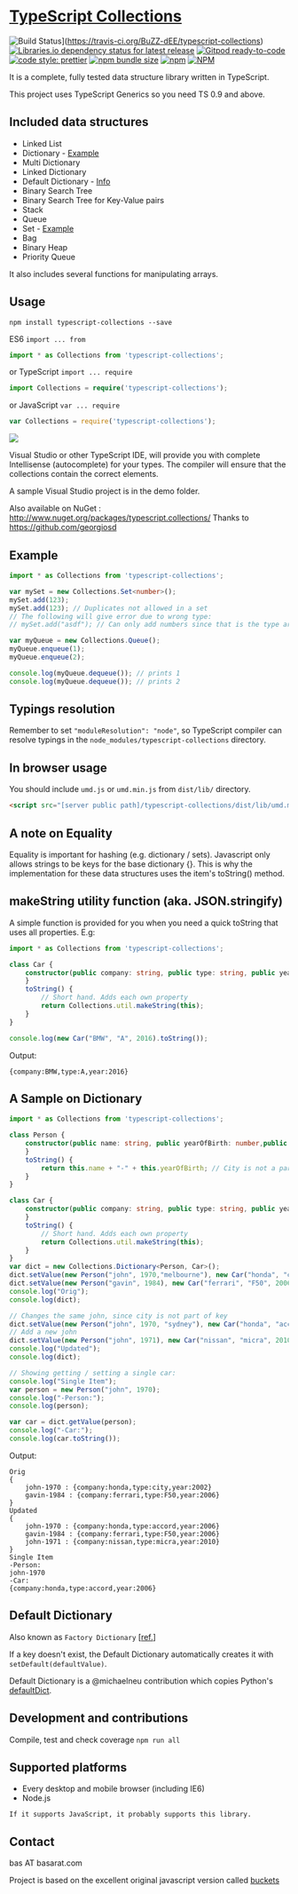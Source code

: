 [TypeScript Collections](https://github.com/typescript-collections/)
====================

![Build Status](https://travis-ci.org/BuZZ-dEE/typescript-collections.svg)](https://travis-ci.org/BuZZ-dEE/typescript-collections)
[![Libraries.io dependency status for latest release](https://img.shields.io/librariesio/release/npm/typescript-collections)](https://libraries.io/npm/typescript-collections)
[![Gitpod ready-to-code](https://img.shields.io/badge/Gitpod-ready--to--code-blue?logo=gitpod)](https://gitpod.io/#https://github.com/BuZZ-dEE/typescript-collections)
[![code style: prettier](https://img.shields.io/badge/code_style-prettier-ff69b4.svg?style=flat)](https://github.com/prettier/prettier)
[![npm bundle size](https://img.shields.io/bundlephobia/min/typescript-collections)](https://bundlephobia.com/result?p=typescript-collections)
[![npm](https://img.shields.io/npm/v/typescript-collections)](https://www.npmjs.com/package/typescript-collections)
[![NPM](https://img.shields.io/npm/l/typescript-collections)](https://github.com/BuZZ-dEE/typescript-collections/blob/master/LICENSE)

It is a complete, fully tested data structure library written in TypeScript.

This project uses TypeScript Generics so you need TS 0.9 and above.

Included data structures
---------------------

- Linked List
- Dictionary - [Example](#a-sample-on-dictionary)
- Multi Dictionary
- Linked Dictionary
- Default Dictionary - [Info](#default-dictionary)
- Binary Search Tree
- Binary Search Tree for Key-Value pairs
- Stack
- Queue
- Set - [Example](#example)
- Bag
- Binary Heap
- Priority Queue

It also includes several functions for manipulating arrays.

Usage
--------------------

`npm install typescript-collections --save`

ES6 `import ... from`

```typescript
import * as Collections from 'typescript-collections';
```

or TypeScript `import ... require`

```typescript
import Collections = require('typescript-collections');
```

or JavaScript `var ... require`

```js
var Collections = require('typescript-collections');
```

![](https://zippy.gfycat.com/SeriousPointlessCob.gif)

Visual Studio or other TypeScript IDE, will provide you with complete Intellisense (autocomplete) for your types.
The compiler will ensure that the collections contain the correct elements.

A sample Visual Studio project is in the demo folder.

Also available on NuGet : <http://www.nuget.org/packages/typescript.collections/>
Thanks to <https://github.com/georgiosd>

Example
--------------------

```typescript
import * as Collections from 'typescript-collections';

var mySet = new Collections.Set<number>();
mySet.add(123);
mySet.add(123); // Duplicates not allowed in a set
// The following will give error due to wrong type:
// mySet.add("asdf"); // Can only add numbers since that is the type argument.

var myQueue = new Collections.Queue();
myQueue.enqueue(1);
myQueue.enqueue(2);

console.log(myQueue.dequeue()); // prints 1
console.log(myQueue.dequeue()); // prints 2
```

Typings resolution
-------------------

Remember to set `"moduleResolution": "node"`, so TypeScript compiler can resolve typings in the `node_modules/typescript-collections` directory.

In browser usage
-------------------

You should include `umd.js` or `umd.min.js` from `dist/lib/` directory.

```html
<script src="[server public path]/typescript-collections/dist/lib/umd.min.js"></script>
```

A note on Equality
-------------------

Equality is important for hashing (e.g. dictionary / sets). Javascript only allows strings to be keys for the base dictionary {}.
This is why the implementation for these data structures uses the item's toString() method.

makeString utility function (aka. JSON.stringify)
-------------------

A simple function is provided for you when you need a quick toString that uses all properties. E.g:

```typescript
import * as Collections from 'typescript-collections';

class Car {
    constructor(public company: string, public type: string, public year: number) {
    }
    toString() {
        // Short hand. Adds each own property
        return Collections.util.makeString(this);
    }
}

console.log(new Car("BMW", "A", 2016).toString());
```

Output:

```text
{company:BMW,type:A,year:2016}
```

A Sample on Dictionary
---------------------

```typescript
import * as Collections from 'typescript-collections';

class Person {
    constructor(public name: string, public yearOfBirth: number,public city?:string) {
    }
    toString() {
        return this.name + "-" + this.yearOfBirth; // City is not a part of the key.
    }
}

class Car {
    constructor(public company: string, public type: string, public year: number) {
    }
    toString() {
        // Short hand. Adds each own property
        return Collections.util.makeString(this);
    }
}
var dict = new Collections.Dictionary<Person, Car>();
dict.setValue(new Person("john", 1970,"melbourne"), new Car("honda", "city", 2002));
dict.setValue(new Person("gavin", 1984), new Car("ferrari", "F50", 2006));
console.log("Orig");
console.log(dict);

// Changes the same john, since city is not part of key
dict.setValue(new Person("john", 1970, "sydney"), new Car("honda", "accord", 2006));
// Add a new john
dict.setValue(new Person("john", 1971), new Car("nissan", "micra", 2010));
console.log("Updated");
console.log(dict);

// Showing getting / setting a single car:
console.log("Single Item");
var person = new Person("john", 1970);
console.log("-Person:");
console.log(person);

var car = dict.getValue(person);
console.log("-Car:");
console.log(car.toString());
```

Output:

```text
Orig
{
    john-1970 : {company:honda,type:city,year:2002}
    gavin-1984 : {company:ferrari,type:F50,year:2006}
}
Updated
{
    john-1970 : {company:honda,type:accord,year:2006}
    gavin-1984 : {company:ferrari,type:F50,year:2006}
    john-1971 : {company:nissan,type:micra,year:2010}
}
Single Item
-Person:
john-1970
-Car:
{company:honda,type:accord,year:2006}
```

Default Dictionary
---------------------

Also known as `Factory Dictionary` [[ref.](https://github.com/basarat/typescript-collections/pull/47)]

If a key doesn't exist, the Default Dictionary automatically creates it with `setDefault(defaultValue)`.

Default Dictionary is a @michaelneu contribution which copies Python's [defaultDict](https://docs.python.org/2/library/collections.html#collections.defaultdict).

Development and contributions
--------------------

Compile, test and check coverage
`npm run all`

Supported platforms
--------------------

- Every desktop and mobile browser (including IE6)
- Node.js

```text
If it supports JavaScript, it probably supports this library.
```

Contact
--------------------

bas AT basarat.com

Project is based on the excellent original javascript version called [buckets](https://github.com/mauriciosantos/buckets)
